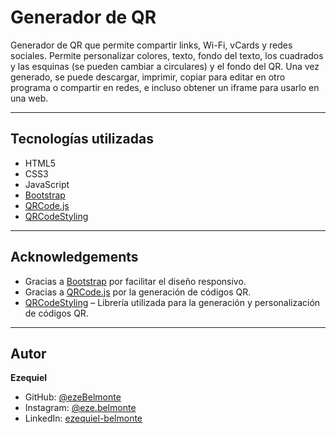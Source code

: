 
# Generador de QR
Generador de QR que permite compartir links, Wi-Fi, vCards y redes sociales. Permite personalizar colores, texto, fondo del texto, los cuadrados y las esquinas (se pueden cambiar a circulares) y el fondo del QR.
Una vez generado, se puede descargar, imprimir, copiar para editar en otro programa o compartir en redes, e incluso obtener un iframe para usarlo en una web.

-------

## Tecnologías utilizadas
- HTML5
- CSS3
- JavaScript
- [Bootstrap](https://getbootstrap.com/)
- [QRCode.js](https://github.com/davidshimjs/qrcodejs)
- [QRCodeStyling](https://github.com/kozakdenys/qr-code-styling) 

-------

## Acknowledgements
- Gracias a [Bootstrap](https://getbootstrap.com/) por facilitar el diseño responsivo.
- Gracias a [QRCode.js](https://github.com/davidshimjs/qrcodejs) por la generación de códigos QR.
- [QRCodeStyling](https://github.com/kozakdenys/qr-code-styling) – Librería utilizada para la generación y personalización de códigos QR.

-------

## Autor

**Ezequiel**

- GitHub: [@ezeBelmonte](https://github.com/ezeBelmonte)
- Instagram: [@eze.belmonte](https://instagram.com/eze.belmonte)
- LinkedIn: [ezequiel-belmonte](https://linkedin.com/in/ezequiel-belmonte)

